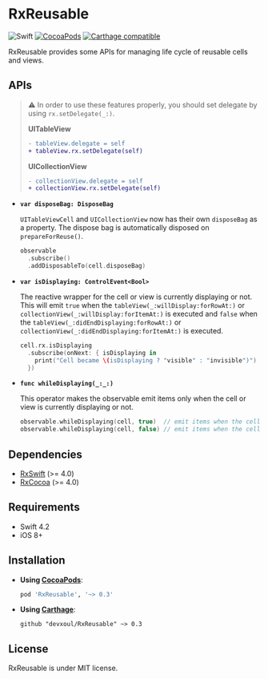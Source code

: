 RxReusable
==========

![Swift](https://img.shields.io/badge/Swift-4.2-orange.svg)
[![CocoaPods](http://img.shields.io/cocoapods/v/RxReusable.svg)](https://cocoapods.org/pods/RxReusable)
[![Carthage compatible](https://img.shields.io/badge/Carthage-compatible-4BC51D.svg?style=flat)](https://github.com/Carthage/Carthage)

RxReusable provides some APIs for managing life cycle of reusable cells and views.

## APIs

> ⚠️ In order to use these features properly, you should set delegate by using `rx.setDelegate(_:)`.
>
> **UITableView**
>
> ```diff
> - tableView.delegate = self
> + tableView.rx.setDelegate(self)
> ```
>
> **UICollectionView**
>
> ```diff
> - collectionView.delegate = self
> + collectionView.rx.setDelegate(self)
> ```

* **`var disposeBag: DisposeBag`**

    `UITableViewCell` and `UICollectionView` now has their own `disposeBag` as a property. The dispose bag is automatically disposed on `prepareForReuse()`.

    ```swift
    observable
      .subscribe()
      .addDisposableTo(cell.disposeBag)
    ```

* **`var isDisplaying: ControlEvent<Bool>`**

    The reactive wrapper for the cell or view is currently displaying or not. This will emit `true` when the `tableView(_:willDisplay:forRowAt:)` or `collectionView(_:willDisplay:forItemAt:)` is executed and `false` when the `tableView(_:didEndDisplaying:forRowAt:)` or `collectionView(_:didEndDisplaying:forItemAt:)` is executed.

    ```swift
    cell.rx.isDisplaying
      .subscribe(onNext: { isDisplaying in
        print("Cell became \(isDisplaying ? "visible" : "invisible")")
      })
    ```

* **`func whileDisplaying(_:_:)`**

    This operator makes the observable emit items only when the cell or view is currently displaying or not.

    ```swift
    observable.whileDisplaying(cell, true)  // emit items when the cell is visible
    observable.whileDisplaying(cell, false) // emit items when the cell is not visible
    ```

## Dependencies

- [RxSwift](https://github.com/ReactiveX/RxSwift) (>= 4.0)
- [RxCocoa](https://github.com/ReactiveX/RxSwift) (>= 4.0)

## Requirements

- Swift 4.2
- iOS 8+

## Installation

- **Using [CocoaPods](https://cocoapods.org)**:

    ```ruby
    pod 'RxReusable', '~> 0.3'
    ```

- **Using [Carthage](https://github.com/Carthage/Carthage)**:

    ```
    github "devxoul/RxReusable" ~> 0.3
    ```

## License

RxReusable is under MIT license.
